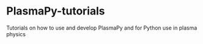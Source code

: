 # PlasmaPy-tutorials
Tutorials on how to use and develop PlasmaPy and for Python use in plasma physics
